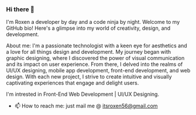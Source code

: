 ### Hi there 👋
I'm Roxen a developer by day and a code ninja by night. 
Welcome to my GitHub bio! Here's a glimpse into my world of creativity, design, and development.

About me: I'm a passionate technologist with a keen eye for aesthetics and a love for all things design and development. My journey began with graphic designing, where I discovered the power of visual communication and its impact on user experience. From there, I delved into the realms of UI/UX designing, mobile app development, front-end development, and web design. With each new project, I strive to create intuitive and visually captivating experiences that engage and delight users. 

I'm intrested in Front-End Web Development | UI/UX Designing.
- 📫 How to reach me: just mail me @ itsroxen56@gmail.com

